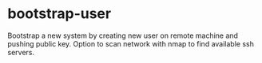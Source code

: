 bootstrap-user
==============

Bootstrap a new system by creating new user on remote machine and pushing public key. Option to scan network with nmap to find available ssh servers.
